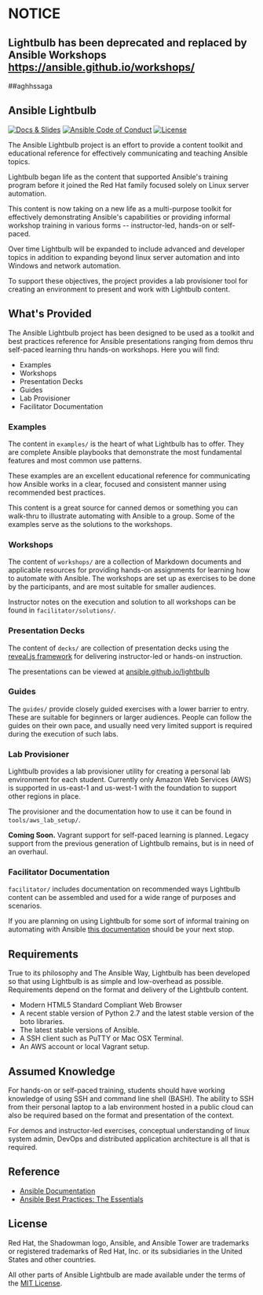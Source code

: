 # NOTICE

## Lightbulb has been deprecated and replaced by Ansible Workshops <https://ansible.github.io/workshops/>
##aghhssaga
## Ansible Lightbulb

[![Docs & Slides](https://img.shields.io/badge/docs-latest-brightgreen.svg)](http://ansible.github.io/lightbulb/) [![Ansible Code of Conduct](https://img.shields.io/badge/Code%20of%20Conduct-Ansible-silver.svg)](https://docs.ansible.com/ansible/latest/community/code_of_conduct.html) [![License](https://img.shields.io/badge/license-MIT-brightgreen.svg)](LICENSE)

The Ansible Lightbulb project is an effort to provide a content toolkit and educational reference for effectively communicating and teaching Ansible topics.

Lightbulb began life as the content that supported Ansible's training program before it joined the Red Hat family focused solely on Linux server automation.

This content is now taking on a new life as a multi-purpose toolkit for effectively demonstrating Ansible's capabilities or providing informal workshop training in various forms -- instructor-led, hands-on or self-paced.

Over time Lightbulb will be expanded to include advanced and developer topics in addition to expanding beyond linux server automation and into Windows and network automation.

To support these objectives, the project provides a lab provisioner tool for creating an environment to present and work with Lightbulb content.

## What's Provided

The Ansible Lightbulb project has been designed to be used as a toolkit and best practices reference for Ansible presentations ranging from demos thru self-paced learning thru hands-on workshops. Here you will find:

* Examples
* Workshops
* Presentation Decks
* Guides
* Lab Provisioner
* Facilitator Documentation

### Examples

The content in `examples/` is the heart of what Lightbulb has to offer. They are complete Ansible playbooks that demonstrate the most fundamental features and most common use patterns.

These examples are an excellent educational reference for communicating how Ansible works in a clear, focused and consistent manner using recommended best practices.

This content is a great source for canned demos or something you can walk-thru to illustrate automating with Ansible to a group. Some of the examples  serve as the solutions to the workshops.

### Workshops

The content of `workshops/` are a collection of Markdown documents and applicable resources for providing hands-on assignments for learning how to automate with Ansible. The workshops are set up as exercises to be done by the participants, and are most suitable for smaller audiences.

Instructor notes on the execution and solution to all workshops can be found in `facilitator/solutions/`.

### Presentation Decks

The content of `decks/` are collection of presentation decks using the [reveal.js framework](http://lab.hakim.se/reveal-js/) for delivering instructor-led or hands-on instruction.

The presentations can be viewed at [ansible.github.io/lightbulb](http://ansible.github.io/lightbulb/)

### Guides

The `guides/` provide closely guided exercises with a lower barrier to entry. These are suitable for beginners or larger audiences. People can follow the guides on their own pace, and usually need very limited support is required during the execution of such labs.

### Lab Provisioner

Lightbulb provides a lab provisioner utility for creating a personal lab environment for each student. Currently only Amazon Web Services (AWS) is supported in us-east-1 and us-west-1 with the foundation to support other regions in place.

The provisioner and the documentation how to use it can be found in `tools/aws_lab_setup/`.

**Coming Soon.** Vagrant support for self-paced learning is planned. Legacy support from the previous generation of Lightbulb remains, but is in need of an overhaul.

### Facilitator Documentation

`facilitator/` includes documentation on recommended ways Lightbulb content can be assembled and used for a wide range of purposes and scenarios.

If you are planning on using Lightbulb for some sort of informal training on automating with Ansible [this documentation](facilitator/README.md) should be your next stop.

## Requirements

True to its philosophy and The Ansible Way, Lightbulb has been developed so that using Lightbulb is as simple and low-overhead as possible. Requirements depend on the format and delivery of the Lightbulb content.

* Modern HTML5 Standard Compliant Web Browser
* A recent stable version of Python 2.7 and the latest stable version of the boto libraries.
* The latest stable versions of Ansible.
* A SSH client such as PuTTY or Mac OSX Terminal.
* An AWS account or local Vagrant setup.

## Assumed Knowledge

For hands-on or self-paced training, students should have working knowledge of using SSH and command line shell (BASH). The ability to SSH from their personal laptop to a lab environment hosted in a public cloud can also be required based on the format and presentation of the context.

For demos and instructor-led exercises, conceptual understanding of linux system admin, DevOps and distributed application architecture is all that is required.

## Reference

* [Ansible Documentation](http://docs.ansible.com)
* [Ansible Best Practices: The Essentials](https://www.ansible.com/blog/ansible-best-practices-essentials)

## License

Red Hat, the Shadowman logo, Ansible, and Ansible Tower are trademarks or registered trademarks of Red Hat, Inc. or its subsidiaries in the United States and other countries.

All other parts of Ansible Lightbulb are made available under the terms of the [MIT License](LICENSE).
